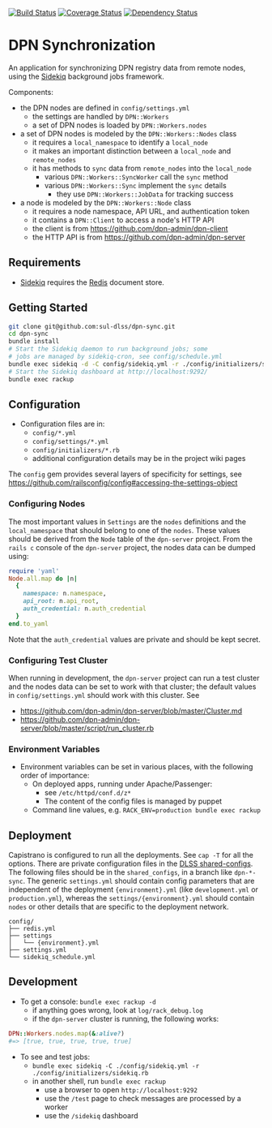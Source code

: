 
[![Build Status](https://travis-ci.org/sul-dlss/dpn-sync.svg?branch=master)](https://travis-ci.org/sul-dlss/dpn-sync) [![Coverage Status](https://coveralls.io/repos/sul-dlss/dpn-sync/badge.png)](https://coveralls.io/r/sul-dlss/dpn-sync) [![Dependency Status](https://gemnasium.com/sul-dlss/dpn-sync.svg)](https://gemnasium.com/sul-dlss/dpn-sync) 

# DPN Synchronization

An application for synchronizing DPN registry data from remote nodes, using the
[Sidekiq](https://github.com/mperham/sidekiq) background jobs framework.

Components:
- the DPN nodes are defined in `config/settings.yml`
  - the settings are handled by `DPN::Workers`
  - a set of DPN nodes is loaded by `DPN::Workers.nodes`
- a set of DPN nodes is modeled by the `DPN::Workers::Nodes` class
  - it requires a `local_namespace` to identify a `local_node`
  - it makes an important distinction between a `local_node` and `remote_nodes`
  - it has methods to `sync` data from `remote_nodes` into the `local_node`
    - various `DPN::Workers::SyncWorker` call the `sync` method
    - various `DPN::Workers::Sync` implement the `sync` details
      - they use `DPN::Workers::JobData` for tracking success
- a node is modeled by the `DPN::Workers::Node` class
  - it requires a node namespace, API URL, and authentication token
  - it contains a `DPN::Client` to access a node's HTTP API
  - the client is from https://github.com/dpn-admin/dpn-client
  - the HTTP API is from https://github.com/dpn-admin/dpn-server

## Requirements

- [Sidekiq](https://github.com/mperham/sidekiq) requires the [Redis](http://redis.io/) document store.

## Getting Started

  ```sh
  git clone git@github.com:sul-dlss/dpn-sync.git
  cd dpn-sync
  bundle install
  # Start the Sidekiq daemon to run background jobs; some
  # jobs are managed by sidekiq-cron, see config/schedule.yml
  bundle exec sidekiq -d -C config/sidekiq.yml -r ./config/initializers/sidekiq.rb
  # Start the Sidekiq dashboard at http://localhost:9292/
  bundle exec rackup
  ```

## Configuration

- Configuration files are in:
  - `config/*.yml`
  - `config/settings/*.yml`
  - `config/initializers/*.rb`
  - additional configuration details may be in the project wiki pages

The `config` gem provides several layers of specificity for settings, see
https://github.com/railsconfig/config#accessing-the-settings-object

### Configuring Nodes

The most important values in `Settings` are the `nodes` definitions and the
`local_namespace` that should belong to one of the `nodes`.  These values
should be derived from the `Node` table of the `dpn-server` project.
From the `rails c` console of the `dpn-server` project, the nodes data
can be dumped using:

```ruby
require 'yaml'
Node.all.map do |n|
  {
    namespace: n.namespace,
    api_root: n.api_root,
    auth_credential: n.auth_credential
  }
end.to_yaml
```

Note that the `auth_credential` values are private and should be kept secret.

### Configuring Test Cluster

When running in development, the `dpn-server` project can run a test cluster and the nodes data can be set to work with that cluster; the default values in `config/settings.yml` should work with this cluster.  See
- https://github.com/dpn-admin/dpn-server/blob/master/Cluster.md
- https://github.com/dpn-admin/dpn-server/blob/master/script/run_cluster.rb

### Environment Variables

- Environment variables can be set in various places, with the following order
of importance:
  - On deployed apps, running under Apache/Passenger:
    - see `/etc/httpd/conf.d/z*`
    - The content of the config files is managed by puppet
  - Command line values, e.g. `RACK_ENV=production bundle exec rackup`

## Deployment

Capistrano is configured to run all the deployments.  See `cap -T` for all the options.  There are private configuration files in the [DLSS shared-configs](https://github.com/sul-dlss/shared_configs). The following files should be in the `shared_configs`, in a branch like `dpn-*-sync`.  The generic `settings.yml` should contain config parameters that are independent of the deployment `{environment}.yml` (like `development.yml` or `production.yml`), whereas the `settings/{environment}.yml` should contain `nodes` or other details that are specific to the deployment network.

```
config/
├── redis.yml
├── settings
│   └── {environment}.yml
├── settings.yml
└── sidekiq_schedule.yml
```

## Development

- To get a console: `bundle exec rackup -d`
  - if anything goes wrong, look at `log/rack_debug.log`
  - if the `dpn-server` cluster is running, the following works:

```ruby
DPN::Workers.nodes.map(&:alive?)
#=> [true, true, true, true, true]
```

- To see and test jobs:
  - `bundle exec sidekiq -C ./config/sidekiq.yml -r ./config/initializers/sidekiq.rb`
  - in another shell, run `bundle exec rackup`
    - use a browser to open `http://localhost:9292`
    - use the `/test` page to check messages are processed by a worker
    - use the `/sidekiq` dashboard
